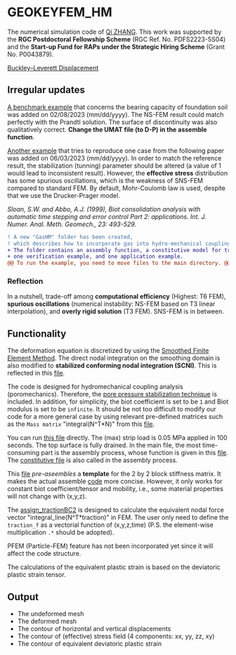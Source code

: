 # GEOKEYFEM_HM
The numerical simulation code of [Qi ZHANG](https://qizhang94.github.io/). This work was supported by the **RGC Postdoctoral Fellowship Scheme** (RGC Ref. No. PDFS2223-5S04) and the **Start-up Fund for RAPs under the Strategic Hiring Scheme** (Grant No. P0043879).

[Buckley–Leverett Displacement](https://gitee.com/qzhang94/fem-for-buckley-leverett-displacement.git)

## Irregular updates
[A benchmark example](https://github.com/qizhang94/GEOKEYFEM_HM/blob/main/MAIN_Examples/main_2d_prandtl.m) that concerns the bearing capacity of foundation soil was added on 02/08/2023 (mm/dd/yyyy). The NS-FEM result could match perfectly with the Prandtl solution. The surface of discontinuity was also qualitatively correct. **Change the UMAT file (to D-P) in the assemble function**.

[Another example](https://github.com/qizhang94/GEOKEYFEM_HM/blob/main/MAIN_Examples/main_2d_Sloan_case.m) that tries to reproduce one case from the following paper was added on 06/03/2023 (mm/dd/yyyy). In order to match the reference result, the stabilization (tunning) parameter should be altered (a value of 1 would lead to inconsistent result). However, the **effective stress** distribution has some spurious oscillations, which is the weakness of SNS-FEM compared to standard FEM. By default, Mohr-Coulomb law is used, despite that we use the Drucker-Prager model.

*Sloan, S.W. and Abbo, A.J. (1999), Biot consolidation analysis with automatic time stepping and error control Part 2: applications. Int. J. Numer. Anal. Meth. Geomech., 23: 493-529.*

```diff
! A new "GasHM" folder has been created,
! which describes how to incorporate gas into hydro-mechanical coupling FEM.
+ The folder contains an assembly function, a constitutive model for transversely isotropic geomaterial,
+ one verification example, and one application example.
@@ To run the example, you need to move files to the main directory. @@
```

### Reflection
In a nutshell, trade-off among **computational efficiency** (Highest: T6 FEM), **spurious oscillations** (numerical instability: NS-FEM based on T3 linear interpolation), and **overly rigid solution** (T3 FEM). SNS-FEM is in between.

## Functionality
The deformation equation is discretized by using the [Smoothed Finite Element Method](https://www.taylorfrancis.com/books/mono/10.1201/EBK1439820278/smoothed-finite-element-methods-liu-nguyen-trung). The direct nodal integration on the smoothing domain is also modified to **stabilized conforming nodal integration (SCNI)**. This is reflected in this [file](https://github.com/qizhang94/GEOKEYFEM_HM/blob/main/assemble_stab.m).

The code is designed for hydromechanical coupling analysis (poromechanics). Therefore, the [pore pressure stabilization technique](https://doi.org/10.1016/j.cma.2008.05.015) is included. In addition, for simplicity, the biot coefficient is set to be `1` and Biot modulus is set to be `infinite`. It should be not too difficult to modify our code for a more general case by using relevant pre-defined matrices such as the `Mass matrix` "integral(N^T\*N)" from this [file](https://github.com/qizhang94/GEOKEYFEM_HM/blob/main/pre_assemble_MassN.m).

You can run [this file](https://github.com/qizhang94/GEOKEYFEM_HM/blob/main/main_2d_gujie.m) directly. The (max) strip load is 0.05 MPa applied in 100 seconds. The top surface is fully drained. In the main file, the most time-consuming part is the assembly process, whose function is given in this [file](https://github.com/qizhang94/GEOKEYFEM_HM/blob/main/assemble_system.m). The [constitutive file](https://github.com/qizhang94/GEOKEYFEM_HM/blob/main/DP_UMAT.m) is also called in the assembly process.

This [file](https://github.com/qizhang94/GEOKEYFEM_HM/blob/main/pre_assemble_BigK.m) *pre-aseembles* a **template** for the 2 by 2 block stiffness matrix. It makes the actual assemble [code](https://github.com/qizhang94/GEOKEYFEM_HM/blob/main/assemble_system.m) more concise. However, it only works for constant biot coefficient/tensor and mobility, i.e., some material properties will not change with (x,y,z).

The [assign_tractionBC2](https://github.com/qizhang94/GEOKEYFEM_HM/blob/main/assign_tractionBC2.m) is designed to calculate the equivalent nodal force vector "integral_line(N^T\*traction)" in FEM. The user only need to define the `traction_f` as a vectorial function of (x,y,z,time) (P.S. the element-wise multiplication `.*` should be adopted).

PFEM (Particle-FEM) feature has not been incorporated yet since it will affect the code structure.

The calculations of the equivalent plastic strain is based on the deviatoric plastic strain tensor.

## Output

- The undeformed mesh
- The deformed mesh
- The contour of horizontal and vertical displacements
- The contour of (effective) stress field (4 components: xx, yy, zz, xy)
- The contour of equivalent deviatoric plastic strain

